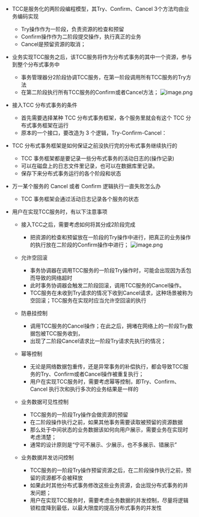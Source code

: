 - TCC是服务化的两阶段编程模型，其Try、Confirm、Cancel 3个方法均由业务编码实现
    - Try操作作为一阶段，负责资源的检查和预留
    - Confirm操作作为二阶段提交操作，执行真正的业务
    - Cancel是预留资源的取消；



- 业务实现TCC服务之后，该TCC服务将作为分布式事务的其中一个资源，参与到整个分布式事务中 
    - 事务管理器分2阶段协调TCC服务，在第一阶段调用所有TCC服务的Try方法
    - 在第二阶段执行所有TCC服务的Confirm或者Cancel方法；
![image.png](http://note.youdao.com/yws/res/7716/WEBRESOURCE1ff7ef6c6fa5d2fcb6305acfd78d55c2)

- 接入TCC 分布式事务的条件
    - 首先需要选择某种 TCC 分布式事务框架，各个服务里就会有这个 TCC 分布式事务框架在运行
    - 原本的一个接口，要改造为 3 个逻辑，Try-Confirm-Cancel：


- TCC 分布式事务框架是如何保证之前没执行完的分布式事务继续执行的
    - TCC 事务框架都是要记录一些分布式事务的活动日志的(操作记录)
    - 可以在磁盘上的日志文件里记录，也可以在数据库里记录。
    - 保存下来分布式事务运行的各个阶段和状态

- 万一某个服务的 Cancel 或者 Confirm 逻辑执行一直失败怎么办
    - TCC 事务框架会通过活动日志记录各个服务的状态


- 用户在实现TCC服务时，有以下注意事项
    - 接入TCC之后，需要考虑如何将其分成2阶段完成
        - 把资源的检查和预留放在一阶段的Try操作中进行，把真正的业务操作的执行放在二阶段的Confirm操作中进行；
![image.png](http://note.youdao.com/yws/res/7737/WEBRESOURCE62f8cae5b6434993ee20ad508169eb1c)
    - 允许空回滚
        - 事务协调器在调用TCC服务的一阶段Try操作时，可能会出现因为丢包而导致的网络超时
        - 此时事务协调器会触发二阶段回滚，调用TCC服务的Cancel操作。
        - TCC服务在未收到Try请求的情况下收到Cancel请求，这种场景被称为空回滚；TCC服务在实现时应当允许空回滚的执行
    - 防悬挂控制
        - 调用TCC服务的Cancel操作；在此之后，拥堵在网络上的一阶段Try数据包被TCC服务收到，
        - 出现了二阶段Cancel请求比一阶段Try请求先执行的情况；
        
    - 幂等控制
        - 无论是网络数据包重传，还是异常事务的补偿执行，都会导致TCC服务的Try、Confirm或者Cancel操作被重复执行；
        - 用户在实现TCC服务时，需要考虑幂等控制，即Try、Confirm、Cancel 执行次和执行多次的业务结果是一样的
    - 业务数据可见性控制
        - TCC服务的一阶段Try操作会做资源的预留
        - 在二阶段操作执行之前，如果其他事务需要读取被预留的资源数据
        - 那么处于中间状态的业务数据该如何向用户展示，需要业务在实现时考虑清楚；
        - 通常的设计原则是“宁可不展示、少展示，也不多展示、错展示”
    - 业务数据并发访问控制
        - TCC服务的一阶段Try操作预留资源之后，在二阶段操作执行之前，预留的资源都不会被释放
        - 如果此时其他分布式事务修改这些业务资源，会出现分布式事务的并发问题；
        - 用户在实现TCC服务时，需要考虑业务数据的并发控制，尽量将逻辑锁粒度降到最低，以最大限度的提高分布式事务的并发性
